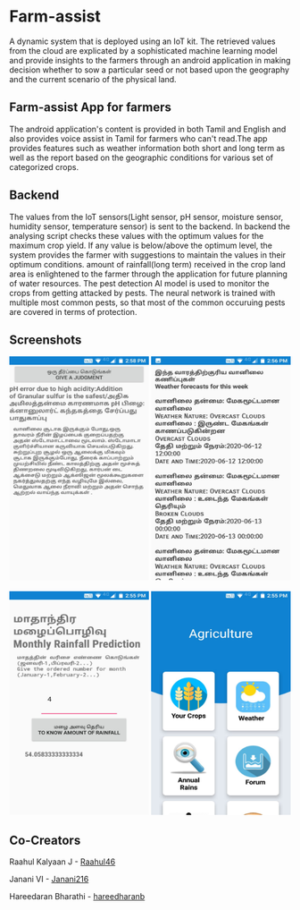 # Farm-assist

A dynamic system that is deployed using an IoT kit. The retrieved values from the cloud are explicated by a sophisticated machine learning model and provide insights to the farmers through an android application in making decision whether to sow a particular seed or not based upon the geography and the current scenario of the physical land.

## Farm-assist App for farmers

The android application's content is provided in both Tamil and English and also provides voice assist in Tamil for farmers who can't read.The app
provides features such as weather information both short and long term as well as the report based on the geographic conditions for various set of categorized crops.

## Backend

The values from the IoT sensors(Light sensor, pH sensor, moisture sensor, humidity sensor, temperature sensor) is sent to the backend. In backend the analysing script checks these values with the optimum values for the maximum crop yield. If any value is below/above the optimum level, the system provides the farmer with suggestions to maintain the values in their optimum conditions.
amount of rainfall(long term) received in the crop land area is enlightened to the farmer through the application for future planning of water resources. The pest detection AI model is used to monitor the crops from getting attacked by pests. The neural network is trained with multiple most common pests, so that most of the common occuruing pests are covered in terms of protection.


## Screenshots

 <p float="left">
<img src="https://github.com/barath83/Velaanmai/blob/master/images/ss-1.jpeg" width="250" height="400" >
<img src="https://github.com/barath83/Velaanmai/blob/master/images/ss-2.jpeg" width="250" height="400" >
<br></br>
<img src="https://github.com/barath83/Velaanmai/blob/master/images/ss-3.jpeg" width="250" height="400" >
<img src="https://github.com/barath83/Velaanmai/blob/master/images/ss-4.jpeg" width="250" height="400" >
 </p>

## Co-Creators

<p>Raahul Kalyaan J - <span><a href="https://github.com/Raahul46"/>Raahul46</span></a></p>
<p>Janani VI - <span><a href="https://github.com/Janani216"/>Janani216</span></a></p>
<p>Hareedaran Bharathi - <span><a href="https://github.com/hareedharanb"/>hareedharanb</span></a></p>
